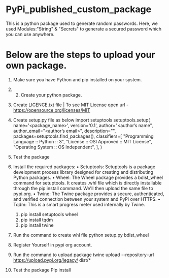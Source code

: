 # PyPi_published_custom_package

This is a python package used to generate random passwords. Here, we used Modules:"String" & "Secrets" to generate a secured password which you can use anywhere.

# Below are the steps to upload your own package.

1. Make sure you have Python and pip installed on your system.

2. 2. Create your python package.

3. Create LICENCE.txt file | To see MIT License open url -
   https://opensource.org/licenses/MIT

4. Create setup.py file as below
  import setuptools
  setuptools.setup(
  name='<package_name>', 
  version='0.1',
  author="<author’s name",
  author_email="<author’s email>",
  description="<Basic desc>",
  packages=setuptools.find_packages(),
  classifiers=[
  "Programming Language :: Python :: 3",
  "License :: OSI Approved :: MIT License",
  "Operating System :: OS Independent",
  ],
 )
  
5. Test the package
  
6. Install the required packages:
   • Setuptools: Setuptools is a package development process library designed for creating and 
   distributing Python packages.
   • Wheel: The Wheel package provides a bdist_wheel command for setuptools. It creates 
   .whl file which is directly installable through the pip install command. We'll then upload 
   the same file to pypi.org.
   • Twine: The Twine package provides a secure, authenticated, and verified connection 
   between your system and PyPi over HTTPS.
   • Tqdm: This is a smart progress meter used internally by Twine.
   1) pip install setuptools wheel
   2) pip install tqdm
   3) pip install twine
  
7. Run the command to create whl file
   python setup.py bdist_wheel
  
8. Register Yourself in pypi org account.
  
9. Run the command to upload package
   twine upload --repository-url https://upload.pypi.org/legacy/ dist/*
  
10. Test the package
    Pip install <packagename>

